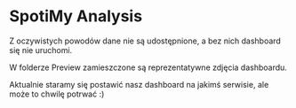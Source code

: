 # SpotiMy Analysis

Z oczywistych powodów dane nie są udostępnione, a bez nich dashboard się nie uruchomi.

W folderze Preview zamieszczone są reprezentatywne zdjęcia dashboardu.

Aktualnie staramy się postawić nasz dashboard na jakimś serwisie, ale może to chwilę potrwać :)